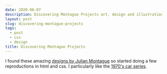 ```yaml
---
date: 2020-06-07
description: Discovering Montague Projects art, design and illustration
layout: post
slug: discovering-montague-projects
tags:
  - post
  - css
  - design
title: Discovering Montague Projects
---
```


I found these amazing [designs by Julian Montague](http://www.montagueprojects.com/) so started doing a few reproductions in html and css. I particularly like the [1970's car series](http://www.montagueprojects.com/#/print-series-1970s-cars/).

<script>
    import Landrover from '$lib/montague-projects/Landrover.svelte';    
    import VolkswagonVanagonT3 from '$lib/montague-projects/VolkswagonVanagonT3.svelte';
</script>

<div style="display: flex; flex-direction: column; gap: 4rem; margin-top: 4rem; overflow: auto;">
    <Landrover/>
    <VolkswagonVanagonT3/>
</div>
